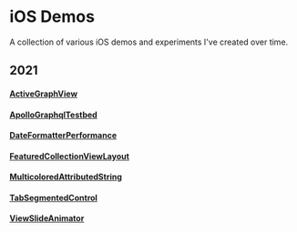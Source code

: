 # iOS Demos
A collection of various iOS demos and experiments I've created over time.


## 2021

#### [ActiveGraphView](/ActiveGraphView)
#### [ApolloGraphqlTestbed](/ApolloGraphqlTest)
#### [DateFormatterPerformance](/DateFormatterPerformance)
#### [FeaturedCollectionViewLayout](/FeaturedCollectionViewLayout)
#### [MulticoloredAttributedString](/MulticoloredAttributedString)
#### [TabSegmentedControl](/TabSegmentedControl)
#### [ViewSlideAnimator](/ViewSlideAnimator)
